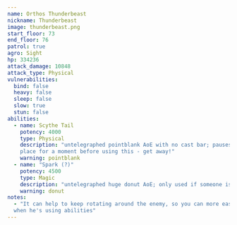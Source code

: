 ```yaml
---
name: Orthos Thunderbeast
nickname: Thunderbeast
image: thunderbeast.png
start_floor: 73
end_floor: 76
patrol: true
agro: Sight
hp: 334236
attack_damage: 10848
attack_type: Physical
vulnerabilities:
  bind: false
  heavy: false
  sleep: false
  slow: true
  stun: false
abilities:
  - name: Scythe Tail
    potency: 4000
    type: Physical
    description: "untelegraphed pointblank AoE with no cast bar; pauses in
    place for a moment before using this - get away!"
    warning: pointblank
  - name: "Spark (?)"
    potency: 4500
    type: Magic
    description: "untelegraphed huge donut AoE; only used if someone is far"
    warning: donut
notes:
  - "It can help to keep rotating around the enemy, so you can more easily tell
  when he's using abilities"
---
```


